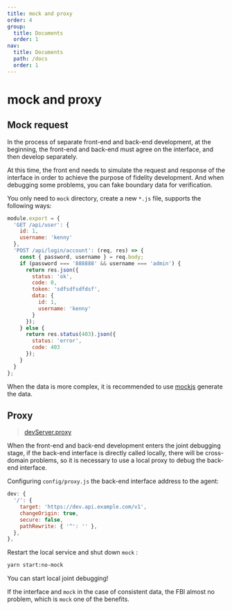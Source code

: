 ```yaml
---
title: mock and proxy
order: 4
group:
  title: Documents
  order: 1
nav:
  title: Documents
  path: /docs
  order: 1
---
```


# mock and proxy

## Mock request

In the process of separate front-end and back-end development, at the beginning, the front-end and back-end must agree on the interface, and then develop separately.

At this time, the front end needs to simulate the request and response of the interface in order to achieve the purpose of fidelity development. And when debugging some problems, you can fake boundary data for verification.

You only need to `mock` directory, create a new `*.js` file, supports the following ways:

```javascript
module.export = {
  'GET /api/user': {
    id: 1,
    username: 'kenny'
  },
  'POST /api/login/account': (req, res) => {
    const { password, username } = req.body;
    if (password === '888888' && username === 'admin') {
      return res.json({
        status: 'ok',
        code: 0,
        token: 'sdfsdfsdfdsf',
        data: {
          id: 1,
          username: 'kenny'
        }
      });
    } else {
      return res.status(403).json({
        status: 'error',
        code: 403
      });
    }
  }
};
```

When the data is more complex, it is recommended to use [mockjs](http://mockjs.com/) generate the data.

## Proxy

> [devServer.proxy](https://webpack.js.org/configuration/dev-server/#devserverproxy)

When the front-end and back-end development enters the joint debugging stage, if the back-end interface is directly called locally, there will be cross-domain problems, so it is necessary to use a local proxy to debug the back-end interface.

Configuring `config/proxy.js` the back-end interface address to the agent:

```javascript
dev: {
  '/': {
    target: 'https://dev.api.example.com/v1',
    changeOrigin: true,
    secure: false,
    pathRewrite: { '^': '' },
  },
},
```

Restart the local service and shut down `mock` :

```bash
yarn start:no-mock
```

You can start local joint debugging!

If the interface and `mock` in the case of consistent data, the FBI almost no problem, which is `mock` one of the benefits.
